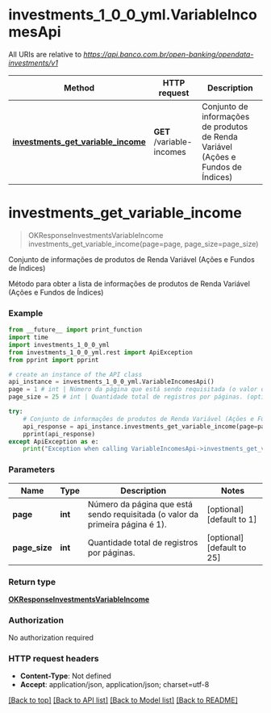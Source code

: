# investments_1_0_0_yml.VariableIncomesApi

All URIs are relative to *https://api.banco.com.br/open-banking/opendata-investments/v1*

Method | HTTP request | Description
------------- | ------------- | -------------
[**investments_get_variable_income**](VariableIncomesApi.md#investments_get_variable_income) | **GET** /variable-incomes | Conjunto de informações de produtos de Renda Variável (Ações e Fundos de Índices)

# **investments_get_variable_income**
> OKResponseInvestmentsVariableIncome investments_get_variable_income(page=page, page_size=page_size)

Conjunto de informações de produtos de Renda Variável (Ações e Fundos de Índices)

Método para obter a lista de informações de produtos de Renda Variável (Ações e Fundos de Índices)

### Example
```python
from __future__ import print_function
import time
import investments_1_0_0_yml
from investments_1_0_0_yml.rest import ApiException
from pprint import pprint

# create an instance of the API class
api_instance = investments_1_0_0_yml.VariableIncomesApi()
page = 1 # int | Número da página que está sendo requisitada (o valor da primeira página é 1). (optional) (default to 1)
page_size = 25 # int | Quantidade total de registros por páginas. (optional) (default to 25)

try:
    # Conjunto de informações de produtos de Renda Variável (Ações e Fundos de Índices)
    api_response = api_instance.investments_get_variable_income(page=page, page_size=page_size)
    pprint(api_response)
except ApiException as e:
    print("Exception when calling VariableIncomesApi->investments_get_variable_income: %s\n" % e)
```

### Parameters

Name | Type | Description  | Notes
------------- | ------------- | ------------- | -------------
 **page** | **int**| Número da página que está sendo requisitada (o valor da primeira página é 1). | [optional] [default to 1]
 **page_size** | **int**| Quantidade total de registros por páginas. | [optional] [default to 25]

### Return type

[**OKResponseInvestmentsVariableIncome**](OKResponseInvestmentsVariableIncome.md)

### Authorization

No authorization required

### HTTP request headers

 - **Content-Type**: Not defined
 - **Accept**: application/json, application/json; charset=utf-8

[[Back to top]](#) [[Back to API list]](../README.md#documentation-for-api-endpoints) [[Back to Model list]](../README.md#documentation-for-models) [[Back to README]](../README.md)

